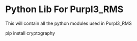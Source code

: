 # Python Lib For Purpl3_RMS
This will contain all the python modules used in Purpl3_RMS

pip install cryptography
